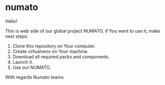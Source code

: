 # numato
Hello! 

This is web side of our global project NUMATO, if You want to use it, make next steps:
1) Clone this repository on Your computer.
2) Create virtualvenv on Your machine.
3) Download all required packs and components.
4) Launch it.
5) Use our NUMATO.

With regards
Numato teams
